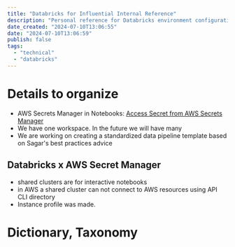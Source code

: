 ```yaml
---
title: "Databricks for Influential Internal Reference"
description: "Personal reference for Databricks environment configuration and internal standards for development for Influential. This is NOT a public facing reference document."
date_created: "2024-07-10T13:06:55"
date: "2024-07-10T13:06:59"
publish: false
tags:
  - "technical"
  - "databricks"
---
```


# Details to organize
- AWS Secrets Manager in Notebooks: [Access Secret from AWS Secrets Manager](https://dbc-35bfa1f1-1292.cloud.databricks.com/?o=1016658646341465#notebook/354597593768517/command/354597593768518)
- We have one workspace. In the future we will have many
- We are working on creating a standardized data pipeline template based on Sagar's best practices advice

## Databricks x AWS Secret Manager
- shared clusters are for interactive notebooks
- in AWS a shared cluster can not connect to AWS resources using API CLI directory
- Instance profile was made. 

# Dictionary, Taxonomy

